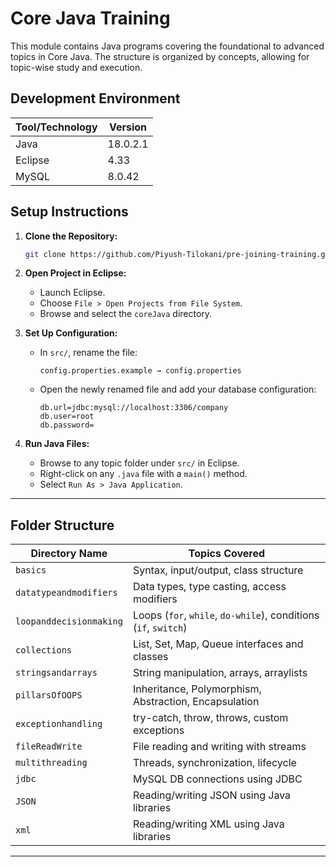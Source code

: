 # Core Java Training

This module contains Java programs covering the foundational to advanced topics in Core Java. The structure is organized by concepts, allowing for topic-wise study and execution.

## Development Environment

| Tool/Technology     | Version     |
|---------------------|-------------|
| Java                | 18.0.2.1    |
| Eclipse             | 4.33        |
| MySQL               | 8.0.42      |

## Setup Instructions

1. **Clone the Repository:**
   ```bash
   git clone https://github.com/Piyush-Tilokani/pre-joining-training.git
   ```

2. **Open Project in Eclipse:**
   - Launch Eclipse.
   - Choose `File > Open Projects from File System`.
   - Browse and select the `coreJava` directory.

3. **Set Up Configuration:**
   - In `src/`, rename the file:
     ```
     config.properties.example → config.properties
     ```
   - Open the newly renamed file and add your database configuration:
     ```properties
     db.url=jdbc:mysql://localhost:3306/company
     db.user=root
     db.password=
     ```

4. **Run Java Files:**
   - Browse to any topic folder under `src/` in Eclipse.
   - Right-click on any `.java` file with a `main()` method.
   - Select `Run As > Java Application`.

---

## Folder Structure

| Directory Name           | Topics Covered                             |
|--------------------------|---------------------------------------------|
| `basics`                 | Syntax, input/output, class structure       |
| `datatypeandmodifiers`   | Data types, type casting, access modifiers  |
| `loopanddecisionmaking`  | Loops (`for`, `while`, `do-while`), conditions (`if`, `switch`) |
| `collections`            | List, Set, Map, Queue interfaces and classes|
| `stringsandarrays`       | String manipulation, arrays, arraylists     |
| `pillarsOfOOPS`          | Inheritance, Polymorphism, Abstraction, Encapsulation |
| `exceptionhandling`      | try-catch, throw, throws, custom exceptions |
| `fileReadWrite`          | File reading and writing with streams       |
| `multithreading`         | Threads, synchronization, lifecycle         |
| `jdbc`                   | MySQL DB connections using JDBC             |
| `JSON`                   | Reading/writing JSON using Java libraries   |
| `xml`                    | Reading/writing XML using Java libraries    |

---
